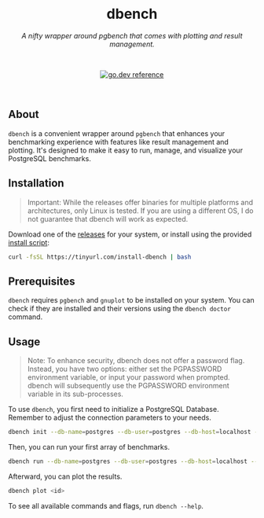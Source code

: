 <div align="center">

&nbsp;
<h1>dbench</h1>
<p><i>A nifty wrapper around pgbench that comes with plotting and result management.</i></p>

&nbsp;

[![go.dev reference](https://img.shields.io/badge/go.dev-reference-007d9c?logo=go&logoColor=white&style=flat)](https://pkg.go.dev/github.com/nikoksr/dbench)
</div>

&nbsp;

## About

`dbench` is a convenient wrapper around `pgbench` that enhances your benchmarking experience with features like result
management and plotting. It's designed to make it easy to run, manage, and visualize your PostgreSQL benchmarks.

## Installation

> Important: While the releases offer binaries for multiple platforms and architectures, only Linux is tested. If you
> are using a different OS, I do not guarantee that dbench will work as expected.

Download one of the [releases](https://github.com/nikoksr/dbench/releases) for your system, or install using the
provided [install script](scripts/install.sh):

```sh
curl -fsSL https://tinyurl.com/install-dbench | bash
```

## Prerequisites

`dbench` requires `pgbench` and `gnuplot` to be installed on your system. You can check if they are installed and their
versions using the `dbench doctor` command.

## Usage

> Note: To enhance security, dbench does not offer a password flag. Instead, you have two options: either set the
> PGPASSWORD environment variable, or input your password when prompted. dbench will subsequently use the PGPASSWORD
> environment variable in its sub-processes.

To use `dbench`, you first need to initialize a PostgreSQL Database. Remember to adjust the connection parameters to
your needs.

```bash
dbench init --db-name=postgres --db-user=postgres --db-host=localhost --db-port=5432 --scale 10
```

Then, you can run your first array of benchmarks.

```bash
dbench run --db-name=postgres --db-user=postgres --db-host=localhost --db-port=5432
```

Afterward, you can plot the results.

```bash
dbench plot <id>
```

To see all available commands and flags, run `dbench --help`.

